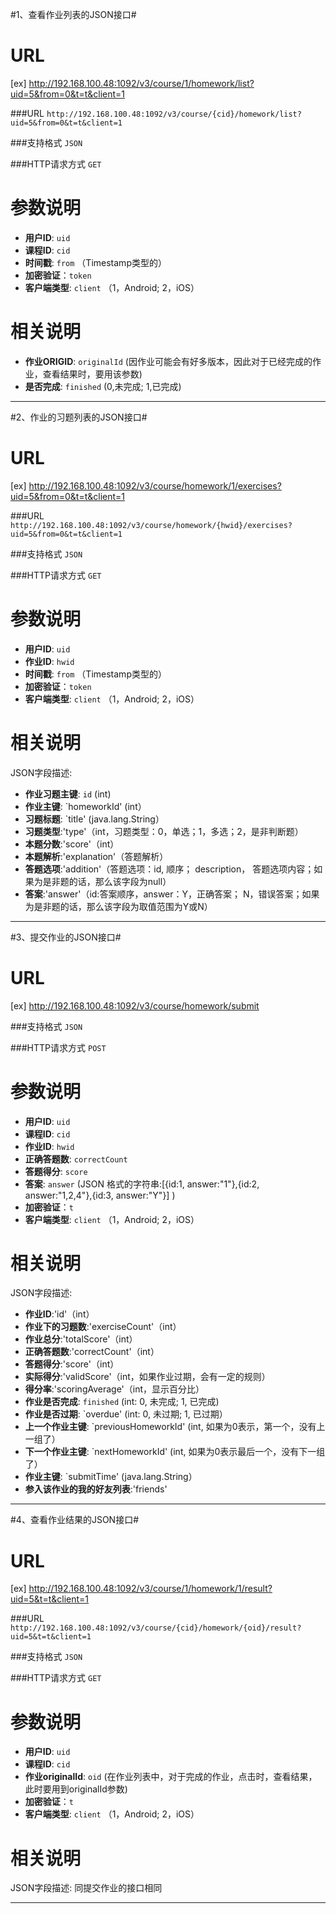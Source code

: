 #1、查看作业列表的JSON接口#

URL
====
[ex] http://192.168.100.48:1092/v3/course/1/homework/list?uid=5&from=0&t=t&client=1

###URL `http://192.168.100.48:1092/v3/course/{cid}/homework/list?uid=5&from=0&t=t&client=1`

###支持格式 `JSON`

###HTTP请求方式 `GET`

参数说明
====

+ **用户ID**: `uid` 
+ **课程ID**: `cid`
+ **时间戳**: `from`   （Timestamp类型的）
+ **加密验证**：`token`  
+ **客户端类型**: `client`  （1，Android; 2，iOS）

相关说明
===
+ **作业ORIGID**: `originalId` (因作业可能会有好多版本，因此对于已经完成的作业，查看结果时，要用该参数)
+ **是否完成**: `finished` (0,未完成; 1,已完成)

******

#2、作业的习题列表的JSON接口#

URL
====
[ex] http://192.168.100.48:1092/v3/course/homework/1/exercises?uid=5&from=0&t=t&client=1

###URL `http://192.168.100.48:1092/v3/course/homework/{hwid}/exercises?uid=5&from=0&t=t&client=1`

###支持格式 `JSON`

###HTTP请求方式 `GET`

参数说明
====

+ **用户ID**: `uid` 
+ **作业ID**: `hwid`
+ **时间戳**: `from`   （Timestamp类型的）
+ **加密验证**：`token`  
+ **客户端类型**: `client`  （1，Android; 2，iOS）

相关说明
===
JSON字段描述:
+ **作业习题主键**: `id` (int)
+ **作业主键**: `homeworkId' (int）
+ **习题标题**: `title' (java.lang.String）
+ **习题类型**:'type'（int，习题类型：0，单选；1，多选；2，是非判断题）
+ **本题分数**:'score'（int）
+ **本题解析**:'explanation'（答题解析）
+ **答题选项**:'addition'（答题选项：id, 顺序； description， 答题选项内容；如果为是非题的话，那么该字段为null）
+ **答案**:'answer'（id:答案顺序，answer：Y，正确答案； N，错误答案；如果为是非题的话，那么该字段为取值范围为Y或N）



******


#3、提交作业的JSON接口#

URL
====
[ex] http://192.168.100.48:1092/v3/course/homework/submit

###支持格式 `JSON`

###HTTP请求方式 `POST`

参数说明
====

+ **用户ID**: `uid` 
+ **课程ID**: `cid`
+ **作业ID**: `hwid`
+ **正确答题数**: `correctCount`
+ **答题得分**: `score`
+ **答案**: `answer` (JSON 格式的字符串:[{id:1, answer:"1"},{id:2, answer:"1,2,4"},{id:3, answer:"Y"}] )
+ **加密验证**：`t`  
+ **客户端类型**: `client`  （1，Android; 2，iOS）

相关说明
===
JSON字段描述:
+ **作业ID**:'id'（int）
+ **作业下的习题数**:'exerciseCount'（int）
+ **作业总分**:'totalScore'（int）
+ **正确答题数**:'correctCount'（int）
+ **答题得分**:'score'（int）
+ **实际得分**:'validScore'（int，如果作业过期，会有一定的规则）
+ **得分率**:'scoringAverage'（int，显示百分比）
+ **作业是否完成**: `finished` (int: 0, 未完成; 1, 已完成)
+ **作业是否过期**: `overdue' (int: 0, 未过期; 1, 已过期）
+ **上一个作业主键**: `previousHomeworkId' (int, 如果为0表示，第一个，没有上一组了）
+ **下一个作业主键**: `nextHomeworkId' (int, 如果为0表示最后一个，没有下一组了）
+ **作业主键**: `submitTime' (java.lang.String）
+ **参入该作业的我的好友列表**:'friends'

******


#4、查看作业结果的JSON接口#

URL
====
[ex] http://192.168.100.48:1092/v3/course/1/homework/1/result?uid=5&t=t&client=1

###URL `http://192.168.100.48:1092/v3/course/{cid}/homework/{oid}/result?uid=5&t=t&client=1`

###支持格式 `JSON`

###HTTP请求方式 `GET`

参数说明
====

+ **用户ID**: `uid` 
+ **课程ID**: `cid`
+ **作业originalId**: `oid` (在作业列表中，对于完成的作业，点击时，查看结果，此时要用到originalId参数)
+ **加密验证**：`t`  
+ **客户端类型**: `client`  （1，Android; 2，iOS）

相关说明
===
JSON字段描述: 同提交作业的接口相同

******